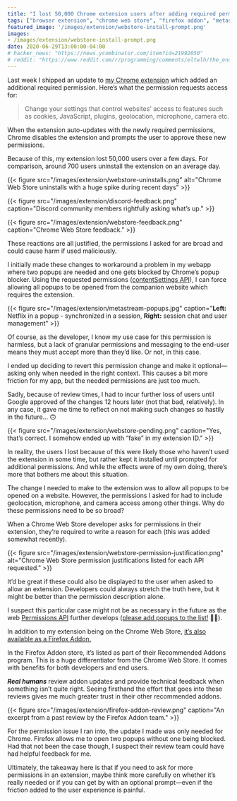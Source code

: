 ```yaml
---
title: "I lost 50,000 Chrome extension users after adding required permissions"
tags: ["browser extension", "chrome web store", "firefox addon", "metastream"]
featured_image: '/images/extension/webstore-install-prompt.png'
images:
- /images/extension/webstore-install-prompt.png
date: 2020-06-29T13:00:00-04:00
# hacker_news: "https://news.ycombinator.com/item?id=21992050"
# reddit: "https://www.reddit.com/r/programming/comments/eltwlh/the_end_of_indie_web_browsers_you_can_not_compete/"
---
```


Last week I shipped an update to [my Chrome extension](https://chrome.google.com/webstore/detail/metastream-remote/fakegmdomhmegokfomgmkbopjibonfcp) which added an additional required permission. Here’s what the permission requests access for:

> Change your settings that control websites' access to features such as cookies, JavaScript, plugins, geolocation, microphone, camera etc.

When the extension auto-updates with the newly required permissions, Chrome disables the extension and prompts the user to approve these new permissions.

Because of this, my extension lost 50,000 users over a few days. For comparison, around 700 users uninstall the extension on an average day.

{{< figure src="/images/extension/webstore-uninstalls.png" alt="Chrome Web Store uninstalls with a huge spike during recent days" >}}

{{< figure src="/images/extension/discord-feedback.png" caption="Discord community members rightfully asking what’s up." >}}

{{< figure src="/images/extension/webstore-feedback.png" caption="Chrome Web Store feedback." >}}

These reactions are all justified, the permissions I asked for are broad and could cause harm if used maliciously.

I initially made these changes to workaround a problem in my webapp where two popups are needed and one gets blocked by Chrome’s popup blocker. Using the requested permissions ([contentSettings API](https://developer.chrome.com/extensions/contentSettings)), I can force allowing all popups to be opened from the companion website which requires the extension.

{{< figure src="/images/extension/metastream-popups.jpg" caption="**Left:** Netflix in a popup - synchronized in a session, **Right:** session chat and user management" >}}

Of course, as the developer, I know my use case for this permission is harmless, but a lack of granular permissions and messaging to the end-user means they must accept more than they’d like. Or not, in this case.

I ended up deciding to revert this permission change and make it optional—asking only when needed in the right context. This causes a bit more friction for my app, but the needed permissions are just too much.

Sadly, because of review times, I had to incur further loss of users until Google approved of the changes 12 hours later (not that bad, relatively). In any case, it gave me time to reflect on not making such changes so hastily in the future… 🙃

{{< figure src="/images/extension/webstore-pending.png" caption="Yes, that’s correct. I somehow ended up with “fake” in my extension ID." >}}

In reality, the users I lost because of this were likely those who haven’t used the extension in some time, but rather kept it installed until prompted for additional permissions. And while the effects were of my own doing, there’s more that bothers me about this situation.

The change I needed to make to the extension was to allow all popups to be opened on a website. However, the permissions I asked for had to include geolocation, microphone, and camera access among other things. Why do these permissions need to be so broad?

When a Chrome Web Store developer asks for permissions in their extension, they’re required to write a reason for each (this was added somewhat recently).

{{< figure src="/images/extension/webstore-permission-justification.png" alt="Chrome Web Store permission justifications listed for each API requested." >}}

It’d be great if these could also be displayed to the user when asked to allow an extension. Developers could always stretch the truth here, but it might be better than the permission description alone.

I suspect this particular case might not be as necessary in the future as the web [Permissions API](https://developer.mozilla.org/en-US/docs/Web/API/Permissions_API) further develops ([please add popups to the list!](https://github.com/w3c/permissions/issues/210) 🙇‍♂️).

In addition to my extension being on the Chrome Web Store, [it’s also available as a Firefox Addon.](https://addons.mozilla.org/en-US/firefox/addon/metastream-remote/)

In the Firefox Addon store, it’s listed as part of their Recommended Addons program. This is a huge differentiator from the Chrome Web Store. It comes with benefits for both developers and end users.

_**Real humans**_ review addon updates and provide technical feedback when something isn’t quite right. Seeing firsthand the effort that goes into these reviews gives me much greater trust in their other recommended addons.

{{< figure src="/images/extension/firefox-addon-review.png" caption="An excerpt from a past review by the Firefox Addon team." >}}

For the permission issue I ran into, the update I made was only needed for Chrome. Firefox allows me to open two popups without one being blocked. Had that not been the case though, I suspect their review team could have had helpful feedback for me.

Ultimately, the takeaway here is that if you need to ask for more permissions in an extension, maybe think more carefully on whether it’s really needed or if you can get by with an optional prompt—even if the friction added to the user experience is painful.

